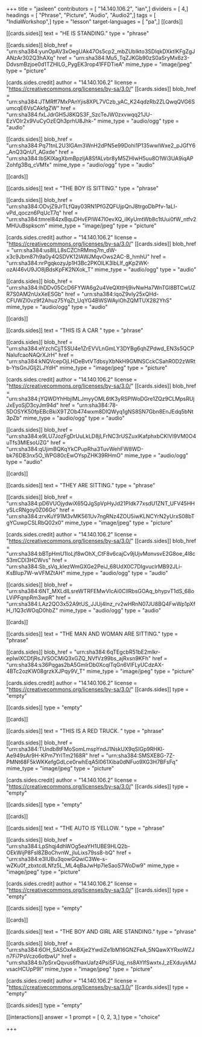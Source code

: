 +++
title = "jasleen"
contributors = [ "14.140.106.2", "ian",]
dividers = [ 4,]
headings = [ "Phrase", "Picture", "Audio", "Audio2",]
tags = [ "IndiaWorkshop",]
type = "lesson"
target-languages = [ "pa",]
[[cards]]

[[cards.sides]]
text = "HE IS STANDING."
type = "phrase"

[[cards.sides]]
blob_href = "urn:sha384:yunOpAV3xOegUAk47Os5cp2_mbZUbIkto3SDlqkDXktIKFgZgJANzAr302Q3hAXq"
href = "urn:sha384:Mu5_TqZJKGb90zS0aSryMx6z3-DdvsmBzjoe0d1TZHILG_PygEK3rop41FFDTieA"
mime_type = "image/jpeg"
type = "picture"

[cards.sides.credit]
author = "14.140.106.2"
license = "https://creativecommons.org/licenses/by-sa/3.0/"
[[cards.sides]]
blob_href = "urn:sha384:JTMRff7MxPAnYjis8XPL7VCzb_yAC_K24qdzRb2ZLQwqQVG6SumcqE6VsCAkfgZW"
href = "urn:sha384:fxLJdrGH5J8KQS3F_SzcTeJW0zxvwqq21JU-EzVOIr2x9VuCyOzEQh3prhU8Jhk-"
mime_type = "audio/ogg"
type = "audio"

[[cards.sides]]
blob_href = "urn:sha384:Pq71tnL2U3lGAm3WnH2dPN5e99Dohi1P135wwlWxe2_pJGfY6_AnQ3QnU1_AGxde"
href = "urn:sha384:IbSKlXagXbmBpzIjA8SfALvbr8yM5ZHIwH5uu8O1Wi3UA9iqAPZohfg3Bq_cVMfx"
mime_type = "audio/ogg"
type = "audio"

[[cards]]

[[cards.sides]]
text = "THE BOY IS SITTING."
type = "phrase"

[[cards.sides]]
blob_href = "urn:sha384:ODvjZ9JrTLfQay03RN1PfGZQFUjpQnJ8trgoDbPfv-1aLl-vPd_qoczn6PqUcT7q"
href = "urn:sha384:tmreI84zxBquDHvEPlW47l0evXQ_iIKyUmtWb8c1tUui0fW_ntfv2MHUuBspkscm"
mime_type = "image/jpeg"
type = "picture"

[cards.sides.credit]
author = "14.140.106.2"
license = "https://creativecommons.org/licenses/by-sa/3.0/"
[[cards.sides]]
blob_href = "urn:sha384:us8ILL8sCZChRMmq7m_dW-x3c9Jbm87h9a0y4QSDVK12IAWJMqvOws2AC-B_hmhU"
href = "urn:sha384:nrPgqkozyJp1H3Bc2PKOlLK3lbLlf_gKp2WK-ozAl46vU9JO8jBdsKpFK2NXok_T"
mime_type = "audio/ogg"
type = "audio"

[[cards.sides]]
blob_href = "urn:sha384:lhDDv05CcD6FYWA6g2u4VeQXttHj9ivNwHa7WnTGl8BTCwUZR7S0AM2nUxXeESGb"
href = "urn:sha384:lqoZ9vIy25xQHd-CFUWZl0vz9f2Ahuz75YqZt_UqYG4BWSWAyiOhZQMTUX282YhS"
mime_type = "audio/ogg"
type = "audio"

[[cards]]

[[cards.sides]]
text = "THIS IS A CAR "
type = "phrase"

[[cards.sides]]
blob_href = "urn:sha384:eYzchCjjT5SU4e1ZrEVVLnGmLY3DYBg6qhZPdwd_EN3s5QCPNalufcaoNAQrXJrH"
href = "urn:sha384:kNQVcepOjLHDeBvtVTdbsyXbNkH9GMNSCckCSahR0D2zWRtb-YtsGnJGlj2LJYdH"
mime_type = "image/jpeg"
type = "picture"

[cards.sides.credit]
author = "14.140.106.2"
license = "https://creativecommons.org/licenses/by-sa/3.0/"
[[cards.sides]]
blob_href = "urn:sha384:jYQWDYhHbjlMLJmyyOML6tK3yRSPlWoDGre1ZQz9CLMpsRUjJxEyoSjD3cyJm94d"
href = "urn:sha384:78-5DOSYK50fpEBcBkiX9TZOb474wxm8DlQWyq1gNS8SN7Gbn8EnJEdq5bNt3pZb"
mime_type = "audio/ogg"
type = "audio"

[[cards.sides]]
blob_href = "urn:sha384:e9LU7JozFgDrUuLkLD8jLFrNC3rUSZuxIKafphxbCKlVI9VM0O4uTfs3MlEsoUZG"
href = "urn:sha384:qUjimBQKqYkCPupRha3TuvWehFW8WD-bk76DB3nx5O_WPG80cEwOYspZHK39RHmO"
mime_type = "audio/ogg"
type = "audio"

[[cards]]

[[cards.sides]]
text = "THEY ARE SITTING."
type = "phrase"

[[cards.sides]]
blob_href = "urn:sha384:pD6VUOjydwiX65QJgSpVpHyJd21PIdk77xsdU1ZNT_UFV45HHySLcRNgoy0Z06Go"
href = "urn:sha384:zrvKuY91M3vMK561Uv7ngRNz4ZOU5iwKLNCYrN2yUrxS08bTgYCuwpCSLRbQ02x0"
mime_type = "image/jpeg"
type = "picture"

[cards.sides.credit]
author = "14.140.106.2"
license = "https://creativecommons.org/licenses/by-sa/3.0/"
[[cards.sides]]
blob_href = "urn:sha384:bBTpHmU1IoLjf8wOhX_CtF8v6cajCv9jUjvMonvsvE2G8oe_4l8c53mCDl3HCWvs"
href = "urn:sha384:Sb_sVq_kIezWmGXGe2PeiJ_68UdX0C7DIgvuclrMB92JLi-KsBlup7W-wVFMZtAH"
mime_type = "audio/ogg"
type = "audio"

[[cards.sides]]
blob_href = "urn:sha384:6NT_MXLdILsreWTRFEMwVIcAi0CllRbsGOAq_bhypvT1dS_68oLViPFqnpRm3wpR"
href = "urn:sha384:LAz2QO3x52A9tUS_JJUj4lnz_rv2wHRnN07JU8BQ4FwWp1pXfH_l1Q3cWOqD0hbZ"
mime_type = "audio/ogg"
type = "audio"

[[cards]]

[[cards.sides]]
text = "THE MAN AND WOMAN ARE SITTING."
type = "phrase"

[[cards.sides]]
blob_href = "urn:sha384:6qTEgcbR51bE2mlkr-epIwlXCDfjRsJVSOCMiQ3xGZQ_NVfVz99bs_ajRxsn9KFh"
href = "urn:sha384:s36Pqgas2bA5GmIrDb0XcqlTqGn6VIFLyUCdzAX-4BTc2ozKW08grzkXJPqy9V_T"
mime_type = "image/jpeg"
type = "picture"

[cards.sides.credit]
author = "14.140.106.2"
license = "https://creativecommons.org/licenses/by-sa/3.0/"
[[cards.sides]]
type = "empty"

[[cards.sides]]
type = "empty"

[[cards]]

[[cards.sides]]
text = "THIS IS A RED TRUCK. "
type = "phrase"

[[cards.sides]]
blob_href = "urn:sha384:TUndb8tFMoSomLmspYndJ1NskUX9qSIGp9RHKl-Ae949sAr9H-KPm7YrITm2168R"
href = "urn:sha384:SMSXE8G-7Z-PMNt68F5kWKKefgGdLce0rwhEqA5l061Xiba0dNFuo9XG3H7BFsFq"
mime_type = "image/jpeg"
type = "picture"

[cards.sides.credit]
author = "14.140.106.2"
license = "https://creativecommons.org/licenses/by-sa/3.0/"
[[cards.sides]]
type = "empty"

[[cards.sides]]
type = "empty"

[[cards]]

[[cards.sides]]
text = "THE AUTO IS YELLOW. "
type = "phrase"

[[cards.sides]]
blob_href = "urn:sha384:LpShqj4dhWOg5eaYH1UBE9HLQ2b-OEkWijP8Fsl8ZBoChvnW_jIuLixs79ss8-bQ"
href = "urn:sha384:e3IUBu3qowGQwiC3We-s-wZKu0f_zbxtcdLNfz5L_ML4qBaJwHp7leSaoS7WoDw9"
mime_type = "image/jpeg"
type = "picture"

[cards.sides.credit]
author = "14.140.106.2"
license = "https://creativecommons.org/licenses/by-sa/3.0/"
[[cards.sides]]
type = "empty"

[[cards.sides]]
type = "empty"

[[cards]]

[[cards.sides]]
text = "THE BOY AND GIRL ARE STANDING."
type = "phrase"

[[cards.sides]]
blob_href = "urn:sha384:6OH_SASOxAnBXje2YwdiZe1bM16GNZFeA_5NQawXYRxoWZJn7Fi7PsVczo6otbwU"
href = "urn:sha384:b7pSrxQqvus6fhaxUafz4PsiSFUqj_ns8AYlfSwxtxJ_zEXduykMJvsacHCUpP9I"
mime_type = "image/jpeg"
type = "picture"

[cards.sides.credit]
author = "14.140.106.2"
license = "https://creativecommons.org/licenses/by-sa/3.0/"
[[cards.sides]]
type = "empty"

[[cards.sides]]
type = "empty"

[[interactions]]
answer = 1
prompt = [ 0, 2, 3,]
type = "choice"

+++
